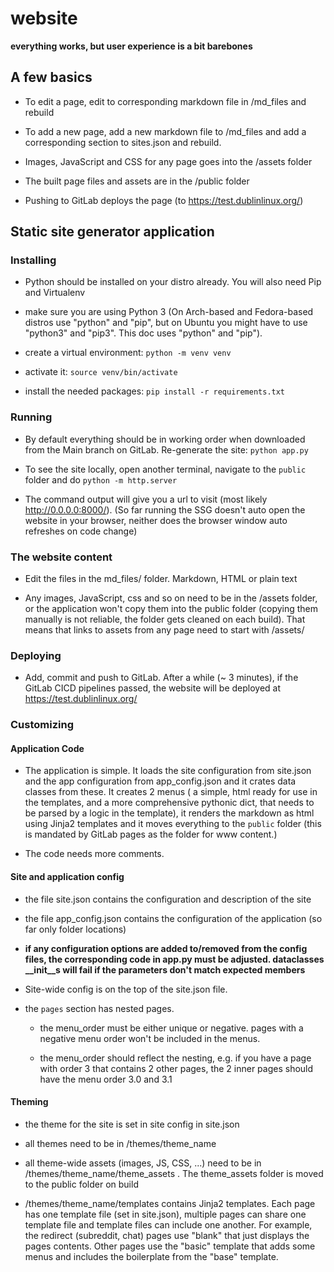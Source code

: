 # website

__everything works, but user experience is a bit barebones__

## A few basics

- To edit a page, edit to corresponding markdown file in /md_files and rebuild

- To add a new page, add a new markdown file to /md_files and add a corresponding section to sites.json and rebuild.

- Images, JavaScript and CSS for any page goes into the /assets folder

- The built page files and assets are in the /public folder

- Pushing to GitLab deploys the page (to https://test.dublinlinux.org/)

## Static site generator application

### Installing

- Python should be installed on your distro already. You will also need Pip and Virtualenv

- make sure you are using Python 3 (On Arch-based and Fedora-based distros use "python" and "pip", but on Ubuntu you might have to use "python3" and "pip3". This doc uses "python" and "pip").

- create a virtual environment:
    `python -m venv venv`

- activate it:
    `source venv/bin/activate`

- install the needed packages:
    `pip install -r requirements.txt`

### Running
- By default everything should be in working order when downloaded from the Main branch on GitLab. Re-generate the site:
    `python app.py`

- To see the site locally, open another terminal, navigate to the `public` folder and do
    `python -m http.server`

- The command output will give you a url to visit (most likely http://0.0.0.0:8000/). (So far running the SSG doesn't auto open the website in your browser, neither does the browser window auto refreshes on code change)

### The website content

- Edit the files in the md_files/ folder. Markdown, HTML or plain text 

- Any images, JavaScript, css and so on need to be in the /assets folder, or the application won't copy them into the public folder (copying them manually is not reliable, the folder gets cleaned on each build). That means that links to assets from any page need to start with /assets/

### Deploying

- Add, commit and push to GitLab. After a while (~ 3 minutes), if the GitLab CICD pipelines passed, the website will be deployed at https://test.dublinlinux.org/

### Customizing
#### Application Code
- The application is simple. It loads the site configuration from site.json and the app configuration from app_config.json and it crates data classes from these. It creates 2 menus ( a simple, html ready for use in the templates, and a more comprehensive pythonic dict, that needs to be parsed by a logic in the template), it renders the markdown as html using Jinja2 templates and it moves everything to the `public` folder (this is mandated by GitLab pages as the folder for www content.)

- The code needs more comments.

#### Site and application config

- the file site.json contains the configuration and description of the site

- the file app_config.json contains the configuration of the application (so far only folder locations)

- **if any configuration options are added to/removed from the config files, the corresponding code in app.py must be adjusted. dataclasses __init__s will fail if the parameters don't match expected members**

- Site-wide config is on the top of the site.json file.

- the `pages` section has nested pages. 

    - the menu_order must be either unique or negative. pages with a negative menu order won't be included in the menus.

    - the menu_order should reflect the nesting, e.g. if you have a page with order 3 that contains 2 other pages, the 2 inner pages should have the menu order 3.0 and 3.1

#### Theming

- the theme for the site is set in site config in site.json 

- all themes need to be in /themes/theme_name

- all theme-wide assets (images, JS, CSS, ...) need to be in /themes/theme_name/theme_assets . The theme_assets folder is moved to the public folder on build

- /themes/theme_name/templates contains Jinja2 templates. Each page has one template file (set in site.json), multiple pages can share one template file and template files can include one another. For example, the redirect (subreddit, chat) pages use "blank" that just displays the pages contents. Other pages use the "basic" template that adds some menus and includes the boilerplate from the "base" template.
